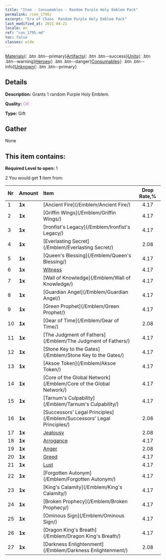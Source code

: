 ```yaml
---
title: "Item - Consumables - Random Purple Holy Emblem Pack"
permalink: /con_1795/
excerpt: "Era of Chaos  Random Purple Holy Emblem Pack"
last_modified_at: 2021-04-21
locale: en
ref: "con_1795.md"
toc: false
classes: wide
---
```

 [Materials](/Items/){: .btn .btn--primary}[Artifacts](/Items/Artifacts/){: .btn .btn--success}[Units](/Items/Units/){: .btn .btn--warning}[Heroes](/Items/Heroes/){: .btn .btn--danger}[Consumables](/Items/Consumables/){: .btn .btn--info}[Unknown](/Items/Unknown/){: .btn .btn--primary}

## Details
 **Description:** Grants 1 random Purple Holy Emblem.

 **Quality:** <span style="color: #DA70D6">OK</span>

 **Type:** Gift

## Gather

  None

## This item contains:

 **Required Level to open:** 1

 2 You would get **1** item  from:

  | Nr | Amount |     Item    | Drop Rate,% |
  |:---|:-------|:------------|:---------:|
  | 1 |  **1x** | [Ancient Fire](/Emblem/Ancient Fire/) | 4.17 | 
  | 2 |  **1x** | [Griffin Wings](/Emblem/Griffin Wings/) | 4.17 | 
  | 3 |  **1x** | [Ironfist's Legacy](/Emblem/Ironfist's Legacy/) | 4.17 | 
  | 4 |  **1x** | [Everlasting Secret](/Emblem/Everlasting Secret/) | 2.08 | 
  | 5 |  **1x** | [Queen's Blessing](/Emblem/Queen's Blessing/) | 4.17 | 
  | 6 |  **1x** | [Witness](/Emblem/Witness/) | 4.17 | 
  | 7 |  **1x** | [Wall of Knowledge](/Emblem/Wall of Knowledge/) | 4.17 | 
  | 8 |  **1x** | [Guardian Angel](/Emblem/Guardian Angel/) | 4.17 | 
  | 9 |  **1x** | [Green Prophet](/Emblem/Green Prophet/) | 4.17 | 
  | 10 |  **1x** | [Gear of Time](/Emblem/Gear of Time/) | 2.08 | 
  | 11 |  **1x** | [The Judgment of Fathers](/Emblem/The Judgment of Fathers/) | 4.17 | 
  | 12 |  **1x** | [Stone Key to the Gates](/Emblem/Stone Key to the Gates/) | 4.17 | 
  | 13 |  **1x** | [Aksoe Token](/Emblem/Aksoe Token/) | 4.17 | 
  | 14 |  **1x** | [Core of the Global Network](/Emblem/Core of the Global Network/) | 4.17 | 
  | 15 |  **1x** | [Tarnum's Culpability](/Emblem/Tarnum's Culpability/) | 4.17 | 
  | 16 |  **1x** | [Successors' Legal Principles](/Emblem/Successors' Legal Principles/) | 2.08 | 
  | 17 |  **1x** | [Jealousy](/Emblem/Jealousy/) | 2.08 | 
  | 18 |  **1x** | [Arrogance](/Emblem/Arrogance/) | 4.17 | 
  | 19 |  **1x** | [Anger](/Emblem/Anger/) | 2.08 | 
  | 20 |  **1x** | [Greed](/Emblem/Greed/) | 4.17 | 
  | 21 |  **1x** | [Lust](/Emblem/Lust/) | 4.17 | 
  | 22 |  **1x** | [Forgotten Autonym](/Emblem/Forgotten Autonym/) | 4.17 | 
  | 23 |  **1x** | [King's Calamity](/Emblem/King's Calamity/) | 4.17 | 
  | 24 |  **1x** | [Broken Prophecy](/Emblem/Broken Prophecy/) | 4.17 | 
  | 25 |  **1x** | [Ominous Sign](/Emblem/Ominous Sign/) | 4.17 | 
  | 26 |  **1x** | [Dragon King's Breath](/Emblem/Dragon King's Breath/) | 4.17 | 
  | 27 |  **1x** | [Darkness Enlightenment](/Emblem/Darkness Enlightenment/) | 2.08 | 

